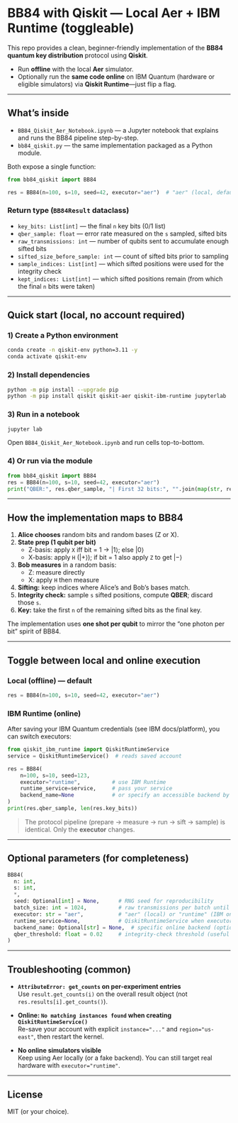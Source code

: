 # BB84 with Qiskit — Local Aer + IBM Runtime (toggleable)

This repo provides a clean, beginner-friendly implementation of the **BB84 quantum key distribution** protocol using **Qiskit**.

- Run **offline** with the local **Aer** simulator.
- Optionally run the **same code online** on IBM Quantum (hardware or eligible simulators) via **Qiskit Runtime**—just flip a flag.

---

## What’s inside

- `BB84_Qiskit_Aer_Notebook.ipynb` — a Jupyter notebook that explains and runs the BB84 pipeline step-by-step.  
- `bb84_qiskit.py` — the same implementation packaged as a Python module.

Both expose a single function:

```python
from bb84_qiskit import BB84

res = BB84(n=100, s=10, seed=42, executor="aer")  # "aer" (local, default) or "runtime" (IBM online)
```

### Return type (`BB84Result` dataclass)

- `key_bits: List[int]` — the final `n` key bits (0/1 list)  
- `qber_sample: float` — error rate measured on the `s` sampled, sifted bits  
- `raw_transmissions: int` — number of qubits sent to accumulate enough sifted bits  
- `sifted_size_before_sample: int` — count of sifted bits prior to sampling  
- `sample_indices: List[int]` — which sifted positions were used for the integrity check  
- `kept_indices: List[int]` — which sifted positions remain (from which the final `n` bits were taken)

---

## Quick start (local, no account required)

### 1) Create a Python environment
```bash
conda create -n qiskit-env python=3.11 -y
conda activate qiskit-env
```

### 2) Install dependencies
```bash
python -m pip install --upgrade pip
python -m pip install qiskit qiskit-aer qiskit-ibm-runtime jupyterlab
```

### 3) Run in a notebook
```bash
jupyter lab
```
Open `BB84_Qiskit_Aer_Notebook.ipynb` and run cells top-to-bottom.

### 4) Or run via the module
```python
from bb84_qiskit import BB84
res = BB84(n=100, s=10, seed=42, executor="aer")
print("QBER:", res.qber_sample, "| First 32 bits:", "".join(map(str, res.key_bits[:32])))
```

---

## How the implementation maps to BB84

1. **Alice chooses** random bits and random bases (Z or X).  
2. **State prep (1 qubit per bit)**  
   - Z-basis: apply `X` iff bit = 1 → |1⟩; else |0⟩  
   - X-basis: apply `H` (|+⟩); if bit = 1 also apply `Z` to get |−⟩  
3. **Bob measures** in a random basis:  
   - Z: measure directly  
   - X: apply `H` then measure  
4. **Sifting:** keep indices where Alice’s and Bob’s bases match.  
5. **Integrity check:** sample `s` sifted positions, compute **QBER**; discard those `s`.  
6. **Key:** take the first `n` of the remaining sifted bits as the final key.  

The implementation uses **one shot per qubit** to mirror the “one photon per bit” spirit of BB84.

---

## Toggle between local and online execution

### Local (offline) — default
```python
res = BB84(n=100, s=10, seed=42, executor="aer")
```

### IBM Runtime (online)
After saving your IBM Quantum credentials (see IBM docs/platform), you can switch executors:

```python
from qiskit_ibm_runtime import QiskitRuntimeService
service = QiskitRuntimeService()  # reads saved account

res = BB84(
    n=100, s=10, seed=123,
    executor="runtime",          # use IBM Runtime
    runtime_service=service,     # pass your service
    backend_name=None            # or specify an accessible backend by name
)
print(res.qber_sample, len(res.key_bits))
```

> The protocol pipeline (prepare → measure → run → sift → sample) is identical. Only the **executor** changes.

---

## Optional parameters (for completeness)

```python
BB84(
  n: int,
  s: int,
  *,
  seed: Optional[int] = None,      # RNG seed for reproducibility
  batch_size: int = 1024,          # raw transmissions per batch until we have >= n+s sifted bits
  executor: str = "aer",           # "aer" (local) or "runtime" (IBM online)
  runtime_service=None,            # QiskitRuntimeService when executor="runtime"
  backend_name: Optional[str] = None,  # specific online backend (optional)
  qber_threshold: float = 0.02     # integrity-check threshold (useful if you add noise)
)
```

---

## Troubleshooting (common)

- **`AttributeError: get_counts` on per-experiment entries**  
  Use `result.get_counts(i)` on the overall result object (not `res.results[i].get_counts()`).

- **Online: `No matching instances found` when creating `QiskitRuntimeService()`**  
  Re-save your account with explicit `instance="..."` and `region="us-east"`, then restart the kernel.

- **No online simulators visible**  
  Keep using Aer locally (or a fake backend). You can still target real hardware with `executor="runtime"`.

---

## License

MIT (or your choice).
